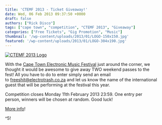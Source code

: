 ```yaml
---
title: 'CTEMF 2013 - Ticket Giveaway!'
date: Wed, 06 Feb 2013 09:37:50 +0000
draft: false
authors: ["Rick Disco"]
tags: ["cape town", "competition", "CTEMF 2013", "Giveaway"]
categories: ["Free Tickets", "Gig Promotion", "Music"]
thumbnail: '/wp-content/uploads/2013/01/LOGO-150x150.jpg'
featured: '/wp-content/uploads/2013/01/LOGO-304x190.jpg'
---
```


[![CTEMF 2013 Logo](/wp-content/uploads/2013/01/LOGO.jpg "CTEMF 2013 Logo")](/wp-content/uploads/2013/01/LOGO.jpg)

With the [Cape Town Electronic Music Festival](http://www.ctemf.com "Cape Town Electronic Music Festival") just around the corner, we thought it would be awesome to give away TWO weekend passes to the fest! All you have to do to enter simply send an email to [freeshit@electrotrash.co.za](mailto:freeshit@electrotrash.co.za) and let us know the name of the international guest that will be performing at the festival this year.

Competition closes Monday 11th February 2013 23:59. One entry per person, winners will be chosen at random. Good luck!

[More info](/2013/01/18/ctemf-2013-cape-town-electronic-music-festival-12-17-february-2013/ "CTEMF 2013 – CAPE TOWN ELECTRONIC MUSIC FESTIVAL 12 – 17 February 2013")!

^5!